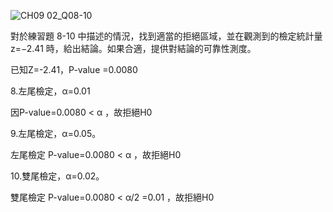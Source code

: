 ![CH09 02_Q08-10](https://github.com/user-attachments/assets/d0c8c47b-2815-466a-aa0d-1d3190eb5084)

對於練習題 8-10 中描述的情況，找到適當的拒絕區域，並在觀測到的檢定統計量 
z=−2.41 時，給出結論。如果合適，提供對結論的可靠性測度。

已知Z=-2.41，P-value =0.0080

8.左尾檢定，α=0.01

因P-value=0.0080 < α ，故拒絕H0

9.左尾檢定，α=0.05。

左尾檢定 P-value=0.0080 < α ，故拒絕H0

10.雙尾檢定，α=0.02。

雙尾檢定 P-value=0.0080 < α/2 =0.01 ，故拒絕H0
